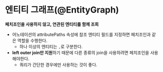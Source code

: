 # 엔티티 그래프(@EntityGraph)

**페치조인을 사용하지 않고, 연관된 엔티티를 함께 조회**

* 어노테이션의 attributePaths 속성에 참조 엔티티 필드를 지정하면 페치조인과 같은 역할을 수행한다.
    * 하나 이상의 엔티티는 `,`로 구분한다.
* **left outer join만 지원**하기 때문에 다른 종류의 join을 사용하려면 페치조인을 사용해야한다.
    * 쿼리가 간단한 경우에만 사용하는 것이 좋다.